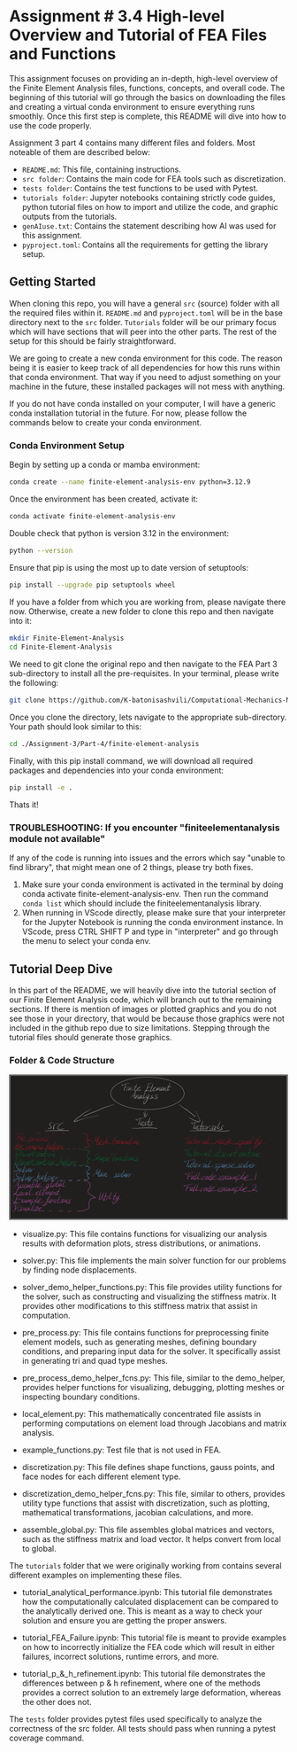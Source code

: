 # Assignment # 3.4 High-level Overview and Tutorial of FEA Files and Functions
This assignment focuses on providing an in-depth, high-level overview of the Finite Element Analysis files, functions, concepts, and overall code. The beginning of this tutorial will go through the basics on downloading the files and creating a virtual conda environment to ensure everything runs smoothly. Once this first step is complete, this README will dive into how to use the code properly. 

Assignment 3 part 4 contains many different files and folders. Most noteable of them are described below:

- `README.md`: This file, containing instructions.
- `src folder`: Contains the main code for FEA tools such as discretization.
- `tests folder`: Contains the test functions to be used with Pytest.
- `tutorials folder`: Jupyter notebooks containing strictly code guides, python tutorial files on how to import and utilize the code, and graphic outputs from the tutorials.
- `genAIuse.txt`: Contains the statement describing how AI was used for this assignment.
- `pyproject.toml`: Contains all the requirements for getting the library setup.

## Getting Started
When cloning this repo, you will have a general `src` (source) folder with all the required files within it. `README.md` and `pyproject.toml` will be in the base directory next to the `src` folder. `Tutorials` folder will be our primary focus which will have sections that will peer into the other parts. The rest of the setup for this should be fairly straightforward.

We are going to create a new conda environment for this code. The reason being it is easier to keep track of all dependencies for how this runs within that conda environment. That way if you need to adjust something on your machine in the future, these installed packages will not mess with anything.

If you do not have conda installed on your computer, I will have a generic conda installation tutorial in the future. For now, please follow the commands below to create your conda environment.

### Conda Environment Setup

Begin by setting up a conda or mamba environment:
```bash
conda create --name finite-element-analysis-env python=3.12.9
```
Once the environment has been created, activate it:

```bash
conda activate finite-element-analysis-env
```
Double check that python is version 3.12 in the environment:
```bash
python --version
```
Ensure that pip is using the most up to date version of setuptools:
```bash
pip install --upgrade pip setuptools wheel
```
If you have a folder from which you are working from, please navigate there now. Otherwise, create a new folder to clone this repo and then navigate into it:
```bash
mkdir Finite-Element-Analysis
cd Finite-Element-Analysis
```
We need to git clone the original repo and then navigate to the FEA Part 3 sub-directory to install all the pre-requisites. In your terminal, please write the following:
```bash
git clone https://github.com/K-batonisashvili/Computational-Mechanics-Nonlinear-Systems.git
```
Once you clone the directory, lets navigate to the appropriate sub-directory. Your path should look similar to this:
```bash
cd ./Assignment-3/Part-4/finite-element-analysis
```
Finally, with this pip install command, we will download all required packages and dependencies into your conda environment:
```bash
pip install -e .
```
Thats it!

### TROUBLESHOOTING: If you encounter "finiteelementanalysis module not available"

If any of the code is running into issues and the errors which say "unable to find library", that might mean one of 2 things, please try both fixes.

1) Make sure your conda environment is activated in the terminal by doing conda activate finite-element-analysis-env. Then run the command `conda list` which should include the finiteelementanalysis library.
2) When running in VScode directly, please make sure that your interpreter for the Jupyter Notebook is running the conda environment instance. In VScode, press CTRL SHIFT P and type in "interpreter" and go through the menu to select your conda env.


## Tutorial Deep Dive

In this part of the README, we will heavily dive into the tutorial section of our Finite Element Analysis code, which will branch out to the remaining sections. If there is mention of images or plotted graphics and you do not see those in your directory, that would be because those graphics were not included in the github repo due to size limitations. Stepping through the tutorial files should generate those graphics.


### Folder & Code Structure

![Folder Breakdown Image](Folder_Breakdown.png)

- visualize.py: This file contains functions for visualizing our analysis results with deformation plots, stress distributions, or animations.

- solver.py: This file implements the main solver function for our problems by finding node displacements.

- solver_demo_helper_functions.py: This file provides utility functions for the solver, such as constructing and visualizing the stiffness matrix.  It provides other modifications to this stiffness matrix that assist in computation.

- pre_process.py: This file contains functions for preprocessing finite element models, such as generating meshes, defining boundary conditions, and preparing input data for the solver. It specifically assist in generating tri and quad type meshes.

- pre_process_demo_helper_fcns.py: This file, similar to the demo_helper, provides helper functions for visualizing, debugging, plotting meshes or inspecting boundary conditions.

- local_element.py: This mathematically concentrated file assists in performing computations on element load through Jacobians and matrix analysis.

- example_functions.py: Test file that is not used in FEA.

- discretization.py: This file defines shape functions, gauss points, and face nodes for each different element type.

- discretization_demo_helper_fcns.py: This file, similar to others, provides utility type functions that assist with discretization, such as plotting, mathematical transformations, jacobian calculations, and more.

- assemble_global.py: This file assembles global matrices and vectors, such as the stiffness matrix and load vector. It helps convert from local to global.


The `tutorials` folder that we were originally working from contains several different examples on implementing these files. 

- tutorial_analytical_performance.ipynb: This tutorial file demonstrates how the computationally calculated displacement can be compared to the analytically derived one. This is meant as a way to check your solution and ensure you are getting the proper answers.

- tutorial_FEA_Failure.ipynb: This tutorial file is meant to provide examples on how to incorrectly initialize the FEA code which will result in either failures, incorrect solutions, runtime errors, and more.

- tutorial_p_&_h_refinement.ipynb: This tutorial file demonstrates the differences between p & h refinement, where one of the methods provides a correct solution to an extremely large deformation, whereas the other does not. 

The `tests` folder provides pytest files used specifically to analyze the correctness of the src folder. All tests should pass when running a pytest coverage command. 